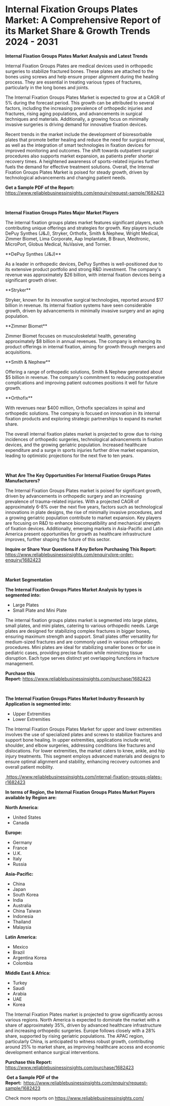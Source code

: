 <p><h1>Internal Fixation Groups Plates Market: A Comprehensive Report of its Market Share & Growth Trends 2024 - 2031</h1></p><p><strong>Internal Fixation Groups Plates Market Analysis and Latest Trends</strong></p>
<p><p>Internal Fixation Groups Plates are medical devices used in orthopedic surgeries to stabilize fractured bones. These plates are attached to the bones using screws and help ensure proper alignment during the healing process. They are essential in treating various types of fractures, particularly in the long bones and joints.</p><p>The Internal Fixation Groups Plates Market is expected to grow at a CAGR of 5% during the forecast period. This growth can be attributed to several factors, including the increasing prevalence of orthopedic injuries and fractures, rising aging populations, and advancements in surgical techniques and materials. Additionally, a growing focus on minimally invasive surgeries is driving demand for innovative fixation devices.</p><p>Recent trends in the market include the development of bioresorbable plates that promote better healing and reduce the need for surgical removal, as well as the integration of smart technologies in fixation devices for improved monitoring and outcomes. The shift towards outpatient surgical procedures also supports market expansion, as patients prefer shorter recovery times. A heightened awareness of sports-related injuries further fuels the demand for effective treatment solutions. Overall, the Internal Fixation Groups Plates Market is poised for steady growth, driven by technological advancements and changing patient needs.</p></p>
<p><strong>Get a Sample PDF of the Report:&nbsp;</strong> <a href="https://www.reliablebusinessinsights.com/enquiry/request-sample/1682423?utm_campaign=1106&utm_medium=2&utm_source=Github&utm_content=ia&utm_term=30122024&utm_id=internal-fixation-groups-plates">https://www.reliablebusinessinsights.com/enquiry/request-sample/1682423</a></p>
<p>&nbsp;</p>
<p><strong>Internal Fixation Groups Plates Major Market Players</strong></p>
<p><p>The internal fixation groups plates market features significant players, each contributing unique offerings and strategies for growth. Key players include DePuy Synthes (J&J), Stryker, Orthofix, Smith & Nephew, Wright Medical, Zimmer Biomet, Lima Corporate, Aap Implantate, B Braun, Medtronic, MicroPort, Globus Medical, NuVasive, and Tornier.</p><p>**DePuy Synthes (J&J)**</p><p>As a leader in orthopedic devices, DePuy Synthes is well-positioned due to its extensive product portfolio and strong R&D investment. The company's revenue was approximately $26 billion, with internal fixation devices being a significant growth driver.</p><p>**Stryker**</p><p>Stryker, known for its innovative surgical technologies, reported around $17 billion in revenue. Its internal fixation systems have seen considerable growth, driven by advancements in minimally invasive surgery and an aging population.</p><p>**Zimmer Biomet**</p><p>Zimmer Biomet focuses on musculoskeletal health, generating approximately $8 billion in annual revenues. The company is enhancing its product offerings in internal fixation, aiming for growth through mergers and acquisitions.</p><p>**Smith & Nephew**</p><p>Offering a range of orthopedic solutions, Smith & Nephew generated about $5 billion in revenue. The company's commitment to reducing postoperative complications and improving patient outcomes positions it well for future growth.</p><p>**Orthofix**</p><p>With revenues near $400 million, Orthofix specializes in spinal and orthopedic solutions. The company is focused on innovation in its internal fixation products and exploring strategic partnerships to expand its market share.</p><p>The overall internal fixation plates market is projected to grow due to rising incidences of orthopedic surgeries, technological advancements in fixation devices, and the growing geriatric population. Increased healthcare expenditure and a surge in sports injuries further drive market expansion, leading to optimistic projections for the next five to ten years.</p></p>
<p>&nbsp;</p>
<p><strong>What Are The Key Opportunities For Internal Fixation Groups Plates Manufacturers?</strong></p>
<p><p>The Internal Fixation Groups Plates market is poised for significant growth, driven by advancements in orthopedic surgery and an increasing prevalence of trauma-related injuries. With a projected CAGR of approximately 6-8% over the next five years, factors such as technological innovations in plate designs, the rise of minimally invasive procedures, and a growing geriatric population contribute to market expansion. Key players are focusing on R&D to enhance biocompatibility and mechanical strength of fixation devices. Additionally, emerging markets in Asia-Pacific and Latin America present opportunities for growth as healthcare infrastructure improves, further shaping the future of this sector.</p></p>
<p><strong>Inquire or Share Your Questions If Any Before Purchasing This Report:</strong> <a href="https://www.reliablebusinessinsights.com/enquiry/pre-order-enquiry/1682423?utm_campaign=1106&utm_medium=2&utm_source=Github&utm_content=ia&utm_term=30122024&utm_id=internal-fixation-groups-plates">https://www.reliablebusinessinsights.com/enquiry/pre-order-enquiry/1682423</a></p>
<p>&nbsp;</p>
<p><strong>Market Segmentation</strong></p>
<p><strong>The Internal Fixation Groups Plates Market Analysis by types is segmented into:</strong></p>
<p><ul><li>Large Plates</li><li>Small Plate and Mini Plate</li></ul></p>
<p><p>The internal fixation groups plates market is segmented into large plates, small plates, and mini plates, catering to various orthopedic needs. Large plates are designed for stabilizing complex fractures in bigger bones, ensuring maximum strength and support. Small plates offer versatility for medium-sized fractures and are commonly used in various orthopedic procedures. Mini plates are ideal for stabilizing smaller bones or for use in pediatric cases, providing precise fixation while minimizing tissue disruption. Each type serves distinct yet overlapping functions in fracture management.</p></p>
<p><strong>Purchase this Report:&nbsp;</strong><a href="https://www.reliablebusinessinsights.com/purchase/1682423?utm_campaign=1106&utm_medium=2&utm_source=Github&utm_content=ia&utm_term=30122024&utm_id=internal-fixation-groups-plates">https://www.reliablebusinessinsights.com/purchase/1682423</a></p>
<p>&nbsp;</p>
<p><strong>The Internal Fixation Groups Plates Market Industry Research by Application is segmented into:</strong></p>
<p><ul><li>Upper Extremities</li><li>Lower Extremities</li></ul></p>
<p><p>The Internal Fixation Groups Plates Market for upper and lower extremities involves the use of specialized plates and screws to stabilize fractures and support bone healing. In upper extremities, applications include wrist, shoulder, and elbow surgeries, addressing conditions like fractures and dislocations. For lower extremities, the market caters to knee, ankle, and hip injury treatments. This segment employs advanced materials and designs to ensure optimal alignment and stability, enhancing recovery outcomes and overall patient mobility.</p></p>
<p><a href="https://www.reliablebusinessinsights.com/internal-fixation-groups-plates-r1682423?utm_campaign=1106&utm_medium=2&utm_source=Github&utm_content=ia&utm_term=30122024&utm_id=internal-fixation-groups-plates">&nbsp;https://www.reliablebusinessinsights.com/internal-fixation-groups-plates-r1682423</a></p>
<p><strong>In terms of Region, the Internal Fixation Groups Plates Market Players available by Region are:</strong></p>
<p>
    <p> <strong> North America: </strong>
        <ul>
            <li>United States</li>
            <li>Canada</li>
        </ul>
        </p> 
    <p> <strong> Europe: </strong>
        <ul>
            <li>Germany</li>
            <li>France</li>
            <li>U.K.</li>
            <li>Italy</li>
            <li>Russia</li>
        </ul>
        </p> 
    <p> <strong> Asia-Pacific: </strong>
        <ul>
            <li>China</li>
            <li>Japan</li>
            <li>South Korea</li>
            <li>India</li>
            <li>Australia</li>
            <li>China Taiwan</li>
            <li>Indonesia</li>
            <li>Thailand</li>
            <li>Malaysia</li>
        </ul>
        </p> 
    <p> <strong> Latin America: </strong>
        <ul>
            <li>Mexico</li>
            <li>Brazil</li>
            <li>Argentina Korea</li>
            <li>Colombia</li>
        </ul>
        </p> 
    <p> <strong> Middle East & Africa: </strong>
        <ul>
            <li>Turkey</li>
            <li>Saudi</li>
            <li>Arabia</li>
            <li>UAE</li>
            <li>Korea</li>
        </ul>
    </p>
    </p>
<p><p>The Internal Fixation Plates market is projected to grow significantly across various regions. North America is expected to dominate the market with a share of approximately 35%, driven by advanced healthcare infrastructure and increasing orthopedic surgeries. Europe follows closely with a 28% share, supported by rising geriatric populations. The APAC region, particularly China, is anticipated to witness robust growth, contributing around 25% to market share, as improving healthcare access and economic development enhance surgical interventions.</p></p>
<p><strong>Purchase this Report: </strong><a href="https://www.reliablebusinessinsights.com/purchase/1682423?utm_campaign=1106&utm_medium=2&utm_source=Github&utm_content=ia&utm_term=30122024&utm_id=internal-fixation-groups-plates">https://www.reliablebusinessinsights.com/purchase/1682423</a></p>
<p>&nbsp;<strong>Get a Sample PDF of the Report:&nbsp;&nbsp;</strong><a href="https://www.reliablebusinessinsights.com/enquiry/request-sample/1682423?utm_campaign=1106&utm_medium=2&utm_source=Github&utm_content=ia&utm_term=30122024&utm_id=internal-fixation-groups-plates">https://www.reliablebusinessinsights.com/enquiry/request-sample/1682423</a></p>
<p><strong></strong></p>
<p>Check more reports on <a href="https://www.reliablebusinessinsights.com/?utm_campaign=1106&utm_medium=2&utm_source=Github&utm_content=ia&utm_term=30122024&utm_id=internal-fixation-groups-plates">https://www.reliablebusinessinsights.com/</a></p>